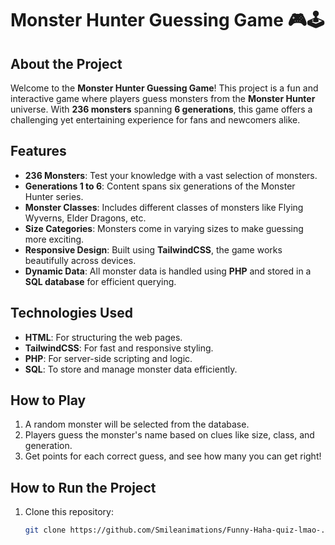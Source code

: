 # Monster Hunter Guessing Game 🎮🕹️

## About the Project
Welcome to the **Monster Hunter Guessing Game**! This project is a fun and interactive game where players guess monsters from the **Monster Hunter** universe. With **236 monsters** spanning **6 generations**, this game offers a challenging yet entertaining experience for fans and newcomers alike.

## Features
- **236 Monsters**: Test your knowledge with a vast selection of monsters.
- **Generations 1 to 6**: Content spans six generations of the Monster Hunter series.
- **Monster Classes**: Includes different classes of monsters like Flying Wyverns, Elder Dragons, etc.
- **Size Categories**: Monsters come in varying sizes to make guessing more exciting.
- **Responsive Design**: Built using **TailwindCSS**, the game works beautifully across devices.
- **Dynamic Data**: All monster data is handled using **PHP** and stored in a **SQL database** for efficient querying.

## Technologies Used
- **HTML**: For structuring the web pages.
- **TailwindCSS**: For fast and responsive styling.
- **PHP**: For server-side scripting and logic.
- **SQL**: To store and manage monster data efficiently.

## How to Play
1. A random monster will be selected from the database.
2. Players guess the monster's name based on clues like size, class, and generation.
3. Get points for each correct guess, and see how many you can get right!

## How to Run the Project
1. Clone this repository:
   ```bash
   git clone https://github.com/Smileanimations/Funny-Haha-quiz-lmao-.git
